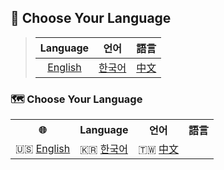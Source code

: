 ## 💬 Choose Your Language
> | Language | 언어 | 語言 |
> |:--:|:--:|:--:|
> |[English](#)|[한국어](#)|[中文](#)|

### 🗺️ Choose Your Language  

<div align="center">

<table>
<tr>
<th>🌐</th>
<th>Language</th>
<th>언어</th>
<th>語言</th>
</tr>
<tr>
<td>🇺🇸 <a href="#">English</a></td>
<td>🇰🇷 <a href="#">한국어</a></td>
<td>🇹🇼 <a href="#">中文</a></td>
</tr>
</table>

</div>
